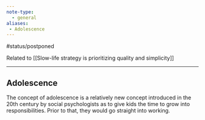 ```yaml
---
note-type:
  - general
aliases: 
 - Adolescence
---
```


#status/postponed 

Related to [[Slow-life strategy is prioritizing quality and simplicity]]

---

## Adolescence

The concept of adolescence is a relatively new concept introduced in the 20th century by social psychologists as to give kids the time to grow into responsibilities. Prior to that, they would go straight into working.

